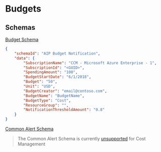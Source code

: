 # Budgets

## Schemas

[Budget Schema](https://docs.microsoft.com/en-us/azure/cost-management-billing/manage/cost-management-budget-scenario)

```json
{
    "schemaId": "AIP Budget Notification",
    "data": {
        "SubscriptionName": "CCM - Microsoft Azure Enterprise - 1",
        "SubscriptionId": "<GUID>",
        "SpendingAmount": "100",
        "BudgetStartDate": "6/1/2018",
        "Budget": "50",
        "Unit": "USD",
        "BudgetCreator": "email@contoso.com",
        "BudgetName": "BudgetName",
        "BudgetType": "Cost",
        "ResourceGroup": "",
        "NotificationThresholdAmount": "0.8"
    }
}
```

[Common Alert Schema](https://docs.microsoft.com/en-us/azure/azure-monitor/alerts/alerts-common-schema)

> The Common Alert Schema is currently [unsupported](https://docs.microsoft.com/en-us/azure/azure-monitor/alerts/alerts-common-schema#how-do-i-enable-the-common-alert-schema) for Cost Management
